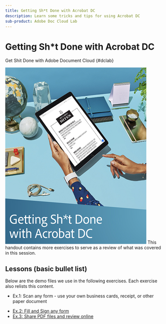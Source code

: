 ```yaml
---
title: Getting Sh*t Done with Acrobat DC
description: Learn some tricks and tips for using Acrobat DC
sub-product: Adobe Doc Cloud Lab
---
```


# Getting Sh*t Done with Acrobat DC

Get Shit Done with Adobe Document Cloud {#dclab}

[![image](assets/fullfirstpage.jpg)](assets/GSD_2019_Handout.pdf)
This handout contains more exercises to serve as a review of what was covered in this session.

## Lessons (basic bullet list)

Below are the demo files we use in the following exercises. Each exercise also relists this content.

+  Ex.1: Scan any form - use your own business cards, receipt, or other paper document
* [Ex.2: Fill and Sign any form](assets/03_FillSignScan.zip)
* [Ex.3: Share PDF files and review online](assets/01_Review.zip)